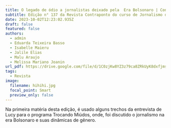 ```yaml
---
title: O legado de ódio a jornalistas deixado pela  Era Bolsonaro | Contraponto PUC-SP
subtitle: Edição n° 137 da Revista Contraponto do curso de Jornalismo da PUC-SP
date: 2023-10-02T12:23:02.935Z
draft: false
featured: false
authors:
  - admin
  - Eduarda Teixeira Basso
  - Isabelle Maieru
  - Jalile Elias
  - Malu Araujo
  - Melissa Mariano Joanin
url_pdf: https://drive.google.com/file/d/1C0zjKw8YZ3z79ca8ZRkUyK8dxfjmsAas/view?usp=sharing
tags:
  - Revista
image:
  filename: hihihi.jpg
  focal_point: Smart
  preview_only: false
---
```

N﻿a primeira matéria desta edição, é usado alguns trechos da entrevista de Lucy para o programa Trocando Miúdos, onde, foi discutido o jornalismo na era Bolsonaro e suas dinâmicas de gênero.
